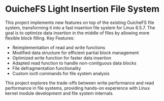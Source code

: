 # OuicheFS Light Insertion File System
This project implements new features on top of the existing OuicheFS file system, transforming it into a fast insertion file system for Linux 6.5.7. The goal is to optimize data insertion in the middle of files by allowing more flexible block filling.
Key Features:

- Reimplementation of read and write functions
- Modified data structure for efficient partial block management
- Optimized write function for faster data insertion
- Adapted read function to handle non-contiguous data blocks
- File defragmentation functionality
- Custom ioctl commands for file system analysis

This project explores the trade-offs between write performance and read performance in file systems, providing hands-on experience with Linux kernel module development and file system internals.
